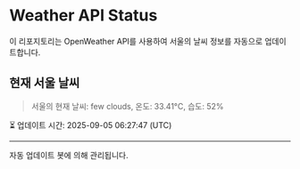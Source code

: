 
# Weather API Status

이 리포지토리는 OpenWeather API를 사용하여 서울의 날씨 정보를 자동으로 업데이트합니다.

## 현재 서울 날씨
> 서울의 현재 날씨: few clouds, 온도: 33.41°C, 습도: 52%

⏳ 업데이트 시간: 2025-09-05 06:27:47 (UTC)

---
자동 업데이트 봇에 의해 관리됩니다.
